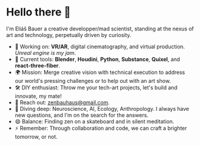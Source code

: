 # Hello there 👋

I'm Eliáš Bauer a creative developper/mad scientist, standing at the nexus of art and technology, perpetually driven by curiosity.

- 🔭 Working on: **VR/AR**, digital cinematography, and virtual production. *Unreal engine is my jam*.
- 🌌 Current tools: **Blender**, **Houdini**, **Python**, **Substance**, **Quixel**, and **react-three-fiber**.
- 🌍 Mission: Merge creative vision with technical execution to address our world's pressing challenges or to help out with an art show.
- 🛠 DIY enthusiast: Throw me your tech-art projects, let's build and innovate, my mate!
- 📧 Reach out: [zenbauhaus@gmail.com](mailto:zenbauhaus@gmail.com).
- 🧠 Diving deep: Neuroscience, AI, Ecology, Anthropology. I always have new questions, and I'm on the search for the answers.
- 😄 Balance: Finding zen on a skateboard and in silent meditation.
- ⚡ Remember: Through collaboration and code, we can craft a brighter tomorrow, or not.

